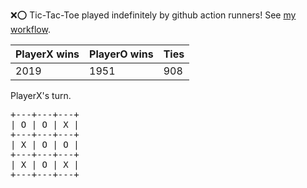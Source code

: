 :x::o: Tic-Tac-Toe played indefinitely by github action runners! See [my workflow](.github/workflows/play.yaml).

|PlayerX wins|PlayerO wins|Ties|
|-|-|-|
|2019|1951|908|

PlayerX's turn.

<pre>
+---+---+---+
| O | O | X |
+---+---+---+
| X | O | O |
+---+---+---+
| X | O | X |
+---+---+---+
</pre>